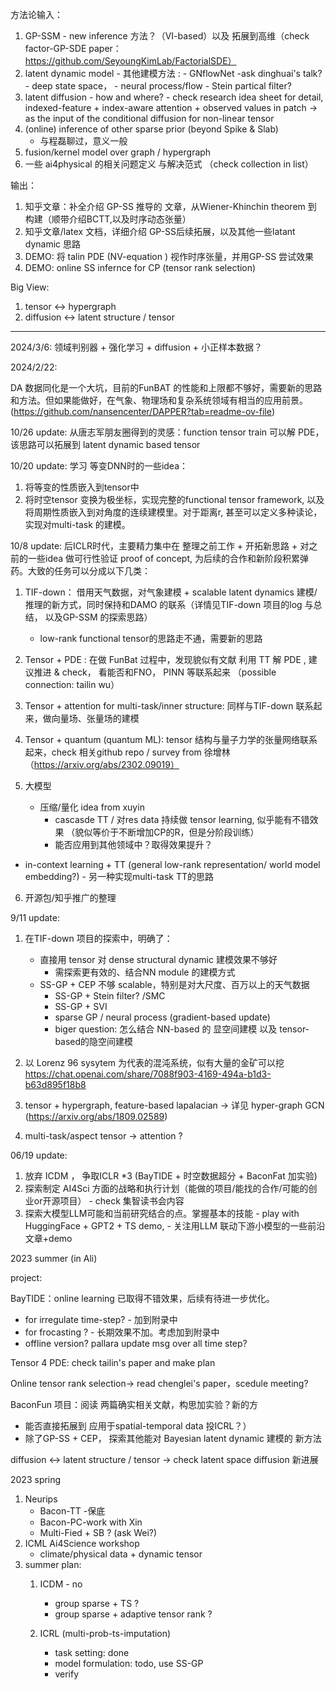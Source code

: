 

方法论输入：
1. GP-SSM - new inference 方法？（VI-based）以及 拓展到高维（check factor-GP-SDE paper：https://github.com/SeyoungKimLab/FactorialSDE）
2. latent dynamic model - 其他建模方法 :
       - GNflowNet -ask dinghuai's talk?
       -  deep state space，
       -   neural process/flow 
       -   Stein partical filter?
3. latent diffusion - how and where?
       - check research idea sheet for detail, indexed-feature + index-aware attention + observed values in patch -> as the input of the conditional diffusion for non-linear tensor  
4. (online) inference of other sparse prior (beyond Spike & Slab)
   - 与程磊聊过，意义一般
5. fusion/kernel model over graph / hypergraph
6. 一些 ai4physical 的相关问题定义 与解决范式 （check collection in list）

输出：
1. 知乎文章：补全介绍 GP-SS 推导的 文章，从Wiener-Khinchin theorem 到 构建（顺带介绍BCTT,以及时序动态张量）
2. 知乎文章/latex 文档，详细介绍 GP-SS后续拓展，以及其他一些latant dynamic 思路
3. DEMO: 将 talin PDE (NV-equation ) 视作时序张量，并用GP-SS 尝试效果
4. DEMO: online SS infernce for CP (tensor rank selection)


Big View:
1. tensor <-> hypergraph
2. diffusion <-> latent  structure / tensor

-----------------------------------------------------------------------------------------

2024/3/6:
领域判别器 + 强化学习 + diffusion + 小正样本数据？


2024/2/22:

DA 数据同化是一个大坑，目前的FunBAT 的性能和上限都不够好，需要新的思路和方法。但如果能做好，在气象、物理场和复杂系统领域有相当的应用前景。(https://github.com/nansencenter/DAPPER?tab=readme-ov-file)

10/26 update:
从唐志军朋友圈得到的灵感：function tensor train 可以解 PDE，该思路可以拓展到 latent dynamic based tensor


10/20 update:
学习 等变DNN时的一些idea：
1. 将等变的性质嵌入到tensor中
2. 将时空tensor 变换为极坐标，实现完整的functional tensor framework, 以及将周期性质嵌入到对角度的连续建模里。对于距离r, 甚至可以定义多种读论，实现对multi-task 的建模。 

10/8 update:
后ICLR时代，主要精力集中在 整理之前工作 + 开拓新思路 + 对之前的一些idea 做可行性验证 proof of concept, 为后续的合作和新阶段积累弹药。大致的任务可以分成以下几类：

1. TIF-down： 借用天气数据，对气象建模 + scalable latent dynamics 建模/推理的新方式，同时保持和DAMO 的联系（详情见TIF-down 项目的log 与总结， 以及GP-SSM 的探索思路） 
    - low-rank functional tensor的思路走不通，需要新的思路 
   
2.  Tensor + PDE : 在做 FunBat 过程中，发现貌似有文献 利用 TT 解 PDE , 建议推进 & check， 看能否和FNO， PINN 等联系起来 （possible connection: tailin wu）

3. Tensor + attention for multi-task/inner structure: 同样与TIF-down 联系起来，做向量场、张量场的建模
   

4. Tensor + quantum (quantum ML): tensor 结构与量子力学的张量网络联系起来，check 相关github repo / survey from 徐增林（https://arxiv.org/abs/2302.09019）

5. 大模型
   - 压缩/量化 idea from xuyin 
     - cascasde TT / 对res data 持续做 tensor learning, 似乎能有不错效果 （貌似等价于不断增加CP的R，但是分阶段训练）
     - 能否应用到其他领域中？取得效果提升？
        
  -  in-context learning + TT (general low-rank representation/ world model embedding?)  - 另一种实现multi-task TT的思路

6. 开源包/知乎推广的整理


9/11 update:
1. 在TIF-down 项目的探索中，明确了：
   - 直接用 tensor 对 dense structural dynamic 建模效果不够好
       - 需探索更有效的、结合NN module 的建模方式
   - SS-GP + CEP 不够 scalable，特别是对大尺度、百万以上的天气数据  
       - SS-GP + Stein filter? /SMC
       - SS-GP + SVI 
       - sparse GP / neural process (gradient-based update) 
       - biger question: 怎么结合 NN-based 的 显空间建模 以及 tensor-based的隐空间建模

2. 以 Lorenz 96 sysytem 为代表的混沌系统，似有大量的金矿可以挖
   https://chat.openai.com/share/7088f903-4169-494a-b1d3-b63d895f18b8

3. tensor + hypergraph, feature-based lapalacian -> 详见 hyper-graph GCN (https://arxiv.org/abs/1809.02589)

4. multi-task/aspect tensor -> attention ?

06/19 update: 
1. 放弃 ICDM ， 争取ICLR *3 (BayTIDE + 时空数据超分 + BaconFat 加实验)
2. 探索制定 AI4Sci 方面的战略和执行计划（能做的项目/能找的合作/可能的创业or开源项目）
       - check 集智读书会内容
3. 探索大模型LLM可能和当前研究结合的点。掌握基本的技能
       - play with HuggingFace + GPT2 + TS demo,
       - 关注用LLM 联动下游小模型的一些前沿文章+demo


2023 summer (in Ali)

project:

BayTIDE：online learning 已取得不错效果，后续有待进一步优化。
- for irregulate time-step? - 加到附录中
- for frocasting ? - 长期效果不加。考虑加到附录中
- offline version? pallara update msg over all time step?

Tensor 4 PDE: check tailin's paper and make plan 

Online tensor rank selection-> read chenglei's paper，scedule meeting? 

BaconFun 项目：阅读 两篇确实相关文献，构思加实验？新的方
- 能否直接拓展到 应用于spatial-temporal data 投ICRL？）
- 除了GP-SS + CEP， 探索其他能对 Bayesian latent dynamic 建模的 新方法 

diffusion <-> latent  structure / tensor -> check latent space diffusion 新进展


2023 spring

1.  Neurips 
       - Bacon-TT -保底
       - Bacon-PC-work with Xin
       - Multi-Fied + SB ? (ask Wei?)
2.  ICML Ai4Science workshop
       - climate/physical data + dynamic tensor   
3.  summer plan:
    1.  ICDM - no 
           - group sparse + TS ?
           - group sparse + adaptive tensor rank ?   
  
    2.  ICRL (multi-prob-ts-imputation)
           - task setting: done
           - model formulation: todo, use SS-GP 
           - verify 

